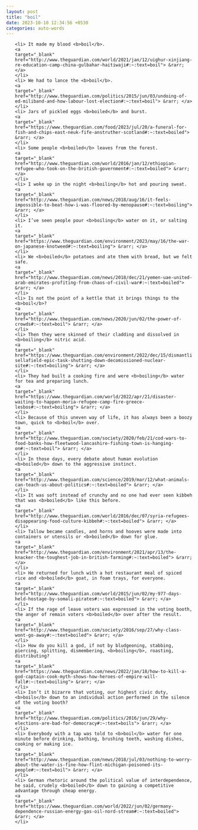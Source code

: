 ```yaml
---
layout: post
title: "boil"
date: 2023-10-10 12:34:56 +0530
categories: auto-words
---
```

<ol>

    <li> It made my blood <b>boil</b>.
    <a 
    target="_blank" 
    href="http://www.theguardian.com/world/2021/jan/12/uighur-xinjiang-re-education-camp-china-gulbahar-haitiwaji#:~:text=boil"> &rarr; </a>
    </li>
    <li> We had to lance the <b>boil</b>.
    <a 
    target="_blank" 
    href="http://www.theguardian.com/politics/2015/jun/03/undoing-of-ed-miliband-and-how-labour-lost-election#:~:text=boil"> &rarr; </a>
    </li>
    <li> Jars of pickled eggs <b>boiled</b> and burst.
    <a 
    target="_blank" 
    href="https://www.theguardian.com/food/2023/jul/20/a-funeral-for-fish-and-chips-east-neuk-fife-anstruther-scotland#:~:text=boiled"> &rarr; </a>
    </li>
    <li> Some people <b>boiled</b> leaves from the forest.
    <a 
    target="_blank" 
    href="http://www.theguardian.com/world/2016/jan/12/ethiopian-refugee-who-took-on-the-british-government#:~:text=boiled"> &rarr; </a>
    </li>
    <li> I woke up in the night <b>boiling</b> hot and pouring sweat.
    <a 
    target="_blank" 
    href="http://www.theguardian.com/news/2018/aug/16/it-feels-impossible-to-beat-how-i-was-floored-by-menopause#:~:text=boiling"> &rarr; </a>
    </li>
    <li> I’ve seen people pour <b>boiling</b> water on it, or salting it.
    <a 
    target="_blank" 
    href="https://www.theguardian.com/environment/2023/may/16/the-war-on-japanese-knotweed#:~:text=boiling"> &rarr; </a>
    </li>
    <li> We <b>boiled</b> potatoes and ate them with bread, but we felt safe.
    <a 
    target="_blank" 
    href="http://www.theguardian.com/news/2018/dec/21/yemen-uae-united-arab-emirates-profiting-from-chaos-of-civil-war#:~:text=boiled"> &rarr; </a>
    </li>
    <li> Is not the point of a kettle that it brings things to the <b>boil</b>?
    <a 
    target="_blank" 
    href="http://www.theguardian.com/news/2020/jun/02/the-power-of-crowds#:~:text=boil"> &rarr; </a>
    </li>
    <li> Then they were skinned of their cladding and dissolved in <b>boiling</b> nitric acid.
    <a 
    target="_blank" 
    href="https://www.theguardian.com/environment/2022/dec/15/dismantling-sellafield-epic-task-shutting-down-decomissioned-nuclear-site#:~:text=boiling"> &rarr; </a>
    </li>
    <li> They had built a cooking fire and were <b>boiling</b> water for tea and preparing lunch.
    <a 
    target="_blank" 
    href="https://www.theguardian.com/world/2022/apr/21/disaster-waiting-to-happen-moria-refugee-camp-fire-greece-lesbos#:~:text=boiling"> &rarr; </a>
    </li>
    <li> Because of this uneven way of life, it has always been a boozy town, quick to <b>boil</b> over.
    <a 
    target="_blank" 
    href="http://www.theguardian.com/society/2020/feb/21/cod-wars-to-food-banks-how-fleetwood-lancashire-fishing-town-is-hanging-on#:~:text=boil"> &rarr; </a>
    </li>
    <li> In those days, every debate about human evolution <b>boiled</b> down to the aggressive instinct.
    <a 
    target="_blank" 
    href="http://www.theguardian.com/science/2019/mar/12/what-animals-can-teach-us-about-politics#:~:text=boiled"> &rarr; </a>
    </li>
    <li> It was soft instead of crunchy and no one had ever seen kibbeh that was <b>boiled</b> like this before.
    <a 
    target="_blank" 
    href="http://www.theguardian.com/world/2016/dec/07/syria-refugees-disappearing-food-culture-kibbeh#:~:text=boiled"> &rarr; </a>
    </li>
    <li> Tallow became candles, and horns and hooves were made into containers or utensils or <b>boiled</b> down for glue.
    <a 
    target="_blank" 
    href="http://www.theguardian.com/environment/2021/apr/13/the-knacker-the-toughest-job-in-british-farming#:~:text=boiled"> &rarr; </a>
    </li>
    <li> He returned for lunch with a hot restaurant meal of spiced rice and <b>boiled</b> goat, in foam trays, for everyone.
    <a 
    target="_blank" 
    href="http://www.theguardian.com/world/2015/jun/02/my-977-days-held-hostage-by-somali-pirates#:~:text=boiled"> &rarr; </a>
    </li>
    <li> If the rage of leave voters was expressed in the voting booth, the anger of remain voters <b>boiled</b> over after the result.
    <a 
    target="_blank" 
    href="http://www.theguardian.com/society/2016/sep/27/why-class-wont-go-away#:~:text=boiled"> &rarr; </a>
    </li>
    <li> How do you kill a god, if not by bludgeoning, stabbing, piercing, splitting, dismembering, <b>boiling</b>, roasting, distributing?
    <a 
    target="_blank" 
    href="https://www.theguardian.com/news/2022/jan/18/how-to-kill-a-god-captain-cook-myth-shows-how-heroes-of-empire-will-fall#:~:text=boiling"> &rarr; </a>
    </li>
    <li> Isn’t it bizarre that voting, our highest civic duty, <b>boils</b> down to an individual action performed in the silence of the voting booth?
    <a 
    target="_blank" 
    href="http://www.theguardian.com/politics/2016/jun/29/why-elections-are-bad-for-democracy#:~:text=boils"> &rarr; </a>
    </li>
    <li> Everybody with a tap was told to <b>boil</b> water for one minute before drinking, bathing, brushing teeth, washing dishes, cooking or making ice.
    <a 
    target="_blank" 
    href="http://www.theguardian.com/news/2018/jul/03/nothing-to-worry-about-the-water-is-fine-how-flint-michigan-poisoned-its-people#:~:text=boil"> &rarr; </a>
    </li>
    <li> German rhetoric around the political value of interdependence, he said, crudely <b>boiled</b> down to gaining a competitive advantage through cheap energy.
    <a 
    target="_blank" 
    href="https://www.theguardian.com/world/2022/jun/02/germany-dependence-russian-energy-gas-oil-nord-stream#:~:text=boiled"> &rarr; </a>
    </li>